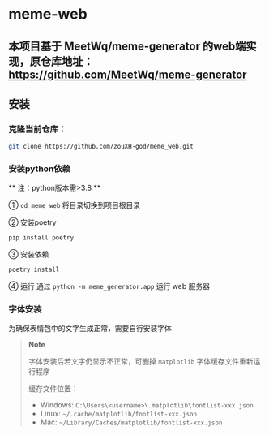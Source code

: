 # meme-web
## 本项目基于 MeetWq/meme-generator 的web端实现，原仓库地址：https://github.com/MeetWq/meme-generator

## 安装
### 克隆当前仓库：
```bash
git clone https://github.com/zouXH-god/meme_web.git
```
### 安装python依赖
** 注：python版本需>3.8 **

① `cd meme_web` 将目录切换到项目根目录

② 安装poetry
```bash
pip install poetry
```

③ 安装依赖
```bash
poetry install
```
④ 运行
通过 `python -m meme_generator.app` 运行 web 服务器


### 字体安装

为确保表情包中的文字生成正常，需要自行安装字体

> **Note**
>
> 字体安装后若文字仍显示不正常，可删掉 `matplotlib` 字体缓存文件重新运行程序
>
> 缓存文件位置：
> - Windows: `C:\Users\<username>\.matplotlib\fontlist-xxx.json`
> - Linux: `~/.cache/matplotlib/fontlist-xxx.json`
> - Mac: `~/Library/Caches/matplotlib/fontlist-xxx.json`
